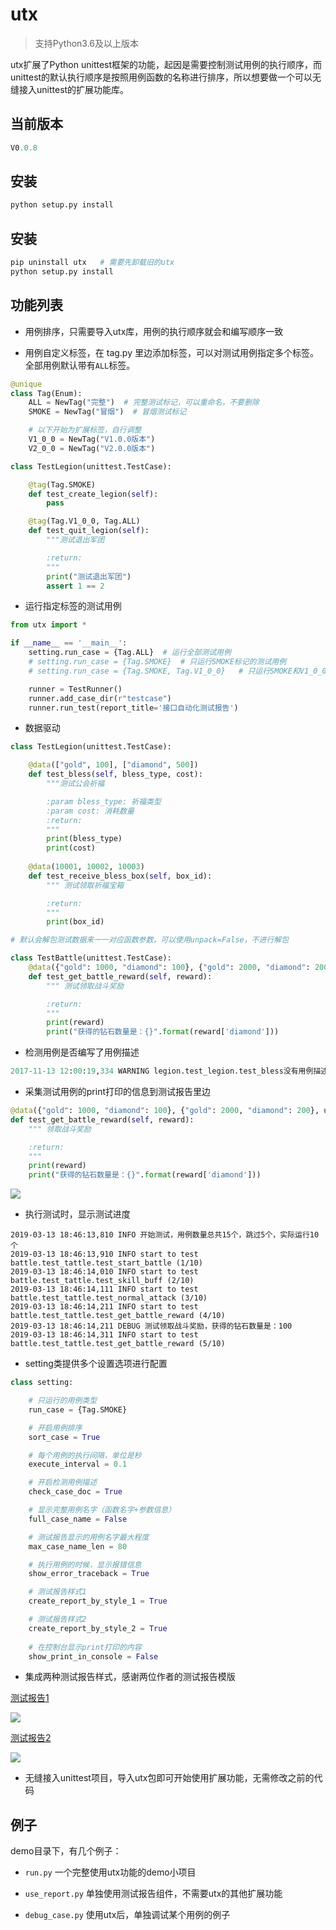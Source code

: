 # utx

> 支持Python3.6及以上版本

utx扩展了Python unittest框架的功能，起因是需要控制测试用例的执行顺序，而unittest的默认执行顺序是按照用例函数的名称进行排序，所以想要做一个可以无缝接入unittest的扩展功能库。

## 当前版本

```python
V0.0.8
```

## 安装

```python
python setup.py install
```

## 安装

```python
pip uninstall utx   # 需要先卸载旧的utx
python setup.py install
```



## 功能列表


- 用例排序，只需要导入utx库，用例的执行顺序就会和编写顺序一致

- 用例自定义标签，在 tag.py 里边添加标签，可以对测试用例指定多个标签。全部用例默认带有`ALL`标签。

```python
@unique
class Tag(Enum):
    ALL = NewTag("完整")  # 完整测试标记，可以重命名，不要删除
    SMOKE = NewTag("冒烟")  # 冒烟测试标记

    # 以下开始为扩展标签，自行调整
    V1_0_0 = NewTag("V1.0.0版本")
    V2_0_0 = NewTag("V2.0.0版本")
```

```python
class TestLegion(unittest.TestCase):

    @tag(Tag.SMOKE)
    def test_create_legion(self):
        pass

    @tag(Tag.V1_0_0, Tag.ALL)
    def test_quit_legion(self):
        """测试退出军团

        :return:
        """
        print("测试退出军团")
        assert 1 == 2
```

- 运行指定标签的测试用例

```python
from utx import *

if __name__ == '__main__':
    setting.run_case = {Tag.ALL}  # 运行全部测试用例
    # setting.run_case = {Tag.SMOKE}  # 只运行SMOKE标记的测试用例
    # setting.run_case = {Tag.SMOKE, Tag.V1_0_0}   # 只运行SMOKE和V1_0_0标记的测试用例

    runner = TestRunner()
    runner.add_case_dir(r"testcase")
    runner.run_test(report_title='接口自动化测试报告')
```

- 数据驱动
```python
class TestLegion(unittest.TestCase):

    @data(["gold", 100], ["diamond", 500])
    def test_bless(self, bless_type, cost):
        """测试公会祈福

        :param bless_type: 祈福类型
        :param cost: 消耗数量
        :return:
        """
        print(bless_type)
        print(cost)
        
    @data(10001, 10002, 10003)
    def test_receive_bless_box(self, box_id):
        """ 测试领取祈福宝箱

        :return:
        """
        print(box_id)

# 默认会解包测试数据来一一对应函数参数，可以使用unpack=False，不进行解包

class TestBattle(unittest.TestCase):
    @data({"gold": 1000, "diamond": 100}, {"gold": 2000, "diamond": 200}, unpack=False)
    def test_get_battle_reward(self, reward):
        """ 测试领取战斗奖励

        :return:
        """
        print(reward)
        print("获得的钻石数量是：{}".format(reward['diamond']))
 ```

- 检测用例是否编写了用例描述
```python
2017-11-13 12:00:19,334 WARNING legion.test_legion.test_bless没有用例描述
```

- 采集测试用例的print打印的信息到测试报告里边
```python
@data({"gold": 1000, "diamond": 100}, {"gold": 2000, "diamond": 200}, unpack=False)
def test_get_battle_reward(self, reward):
    """ 领取战斗奖励

    :return:
    """
    print(reward)
    print("获得的钻石数量是：{}".format(reward['diamond']))
```

![](https://github.com/jianbing/utx/raw/master/img/print_info.png)


- 执行测试时，显示测试进度
```
2019-03-13 18:46:13,810 INFO 开始测试，用例数量总共15个，跳过5个，实际运行10个
2019-03-13 18:46:13,910 INFO start to test battle.test_tattle.test_start_battle (1/10)
2019-03-13 18:46:14,010 INFO start to test battle.test_tattle.test_skill_buff (2/10)
2019-03-13 18:46:14,111 INFO start to test battle.test_tattle.test_normal_attack (3/10)
2019-03-13 18:46:14,211 INFO start to test battle.test_tattle.test_get_battle_reward (4/10)
2019-03-13 18:46:14,211 DEBUG 测试领取战斗奖励，获得的钻石数量是：100
2019-03-13 18:46:14,311 INFO start to test battle.test_tattle.test_get_battle_reward (5/10)
```

- setting类提供多个设置选项进行配置
```python
class setting:

    # 只运行的用例类型
    run_case = {Tag.SMOKE}

    # 开启用例排序
    sort_case = True

    # 每个用例的执行间隔，单位是秒
    execute_interval = 0.1

    # 开启检测用例描述
    check_case_doc = True

    # 显示完整用例名字（函数名字+参数信息）
    full_case_name = False

    # 测试报告显示的用例名字最大程度
    max_case_name_len = 80

    # 执行用例的时候，显示报错信息
    show_error_traceback = True

    # 测试报告样式1
    create_report_by_style_1 = True

    # 测试报告样式2
    create_report_by_style_2 = True
    
    # 在控制台显示print打印的内容
    show_print_in_console = False
```


- 集成两种测试报告样式，感谢两位作者的测试报告模版  
    
[测试报告1](https://github.com/findyou/HTMLTestRunnerCN)

![](https://github.com/jianbing/utx/raw/master/img/style1.png)

[测试报告2](https://github.com/zhangfei19841004/ztest)

![](https://github.com/jianbing/utx/raw/master/img/style2.png)

- 无缝接入unittest项目，导入utx包即可开始使用扩展功能，无需修改之前的代码


## 例子

demo目录下，有几个例子：

- ```run.py```  一个完整使用utx功能的demo小项目

- ```use_report.py``` 单独使用测试报告组件，不需要utx的其他扩展功能

- ```debug_case.py``` 使用utx后，单独调试某个用例的例子